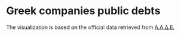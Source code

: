 # Greek companies public debts

The visualization is based on the official data retrieved from [Α.Α.Δ.Ε.](https://www.aade.gr/menoy/dimosiopoiisi-ofeileton-me-hrei-ano-ton-150000eu)